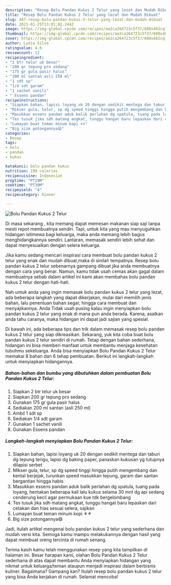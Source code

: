 ```yaml
---
description: "Resep Bolu Pandan Kukus 2 Telur yang lezat dan Mudah Dibuat"
title: "Resep Bolu Pandan Kukus 2 Telur yang lezat dan Mudah Dibuat"
slug: 487-resep-bolu-pandan-kukus-2-telur-yang-lezat-dan-mudah-dibuat
date: 2021-01-25T13:01:02.244Z
image: https://img-global.cpcdn.com/recipes/ae2ca264723c5f37/680x482cq70/bolu-pandan-kukus-2-telur-foto-resep-utama.jpg
thumbnail: https://img-global.cpcdn.com/recipes/ae2ca264723c5f37/680x482cq70/bolu-pandan-kukus-2-telur-foto-resep-utama.jpg
cover: https://img-global.cpcdn.com/recipes/ae2ca264723c5f37/680x482cq70/bolu-pandan-kukus-2-telur-foto-resep-utama.jpg
author: Lydia Silva
ratingvalue: 4.6
reviewcount: 12
recipeingredient:
- "2 btr telur uk besar"
- "200 gr tepung pro sedang"
- "175 gr gula pasir halus"
- "200 ml santan asli 250 ml"
- "1 sdt sp"
- "1/4 sdt garam"
- "1 sachet vanili"
- " Essens pandan"
recipeinstructions:
- "Siapkan bahan, lapisi loyang uk 20 dengan sedikit mentega dan taburi dg tepung terigu, lapisi dg baking paper, panaskan kukusan yg tutupnya dilapisi serbet"
- "Mikser gula, telur, sp dg speed tinggi hingga putih mengembang dan kental berjejak, turunkan speed masukkan tepung, garam dan santan bergantian hingga habis"
- "Masukkan essens pandan aduk balik perlahan dg spatula, tuang pada loyang, hentakan beberapa kali lalu kukus selama 30 mnt dg api sedang cenderung kecil agar permukaan kue tdk bergelombang"
- "Tes tusuk jika sdh matang angkat, tunggu hangat baru lepaskan dari cetakan dan hias sesuai selera, sajikan"
- "Lumayan buat teman minum kopi ⚘⚘"
- "Big size potongannya😄"
categories:
- Resep
tags:
- bolu
- pandan
- kukus

katakunci: bolu pandan kukus 
nutrition: 199 calories
recipecuisine: Indonesian
preptime: "PT29M"
cooktime: "PT39M"
recipeyield: "4"
recipecategory: Dinner

---
```



![Bolu Pandan Kukus 2 Telur](https://img-global.cpcdn.com/recipes/ae2ca264723c5f37/680x482cq70/bolu-pandan-kukus-2-telur-foto-resep-utama.jpg)

Di masa  sekarang , kita memang dapat memesan makanan siap saji tanpa mesti repot membuatnya sendiri. Tapi, untuk kita yang mau menyuguhkan hidangan istimewa bagi keluarga, maka anda memang lebih bagus menghidangkannya sendiri. Lantaran, memasak sendiri lebih sehat dan dapat menyesuaikan dengan selera keluarga.

Jika kamu sedang mencari inspirasi cara membuat bolu pandan kukus 2 telur yang enak dan mudah dibuat,maka di sinilah tempatnya. Resep bolu pandan kukus 2 telur  sebenarnya gampang dibuat jika anda membuatnya dengan cara yang benar. Namun, kamu tidak usah cemas akan gagal dalam membuatnya 
sebab dalam artikel ini kami akan membahas bolu pandan kukus 2 telur dengan hati-hati.  



Nah untuk anda yang ingin memasak bolu pandan kukus 2 telur yang lezat, ada beberapa langkah yang dapat dikerjakan, mulai dari memilih jenis bahan, lalu penentuan bahan segar, hingga cara membuat dan menyajikannya. Anda Tidak usah pusing kalau ingin menyiapkan bolu pandan kukus 2 telur yang enak di mana pun anda berada. Karena, asalkan anda  tahu caranya, maka hidangan ini dapat jadi sajian yang spesial.

Di bawah ini, ada beberapa tips dan trik dalam memasak resep bolu pandan kukus 2 telur yang siap dikreasikan. Sekarang, yuk kita coba buat bolu pandan kukus 2 telur sendiri di rumah. Tetap dengan bahan sederhana, hidangan ini bisa memberi manfaat untuk membantu menjaga kesehatan tubuhmu sekeluarga. Anda bisa menyiapkan Bolu Pandan Kukus 2 Telur memakai 8 bahan dan 6 tahap pembuatan. Berikut ini langkah-langkah untuk menyiapkan hidangannya.

<!--inarticleads1-->

##### Bahan-bahan dan bumbu yang dibutuhkan dalam pembuatan Bolu Pandan Kukus 2 Telur:

1. Siapkan 2 btr telur uk besar
1. Siapkan 200 gr tepung pro sedang
1. Gunakan 175 gr gula pasir halus
1. Sediakan 200 ml santan (asli 250 ml)
1. Ambil 1 sdt sp
1. Sediakan 1/4 sdt garam
1. Gunakan 1 sachet vanili
1. Gunakan  Essens pandan




<!--inarticleads2-->

##### Langkah-langkah menyiapkan Bolu Pandan Kukus 2 Telur:

1. Siapkan bahan, lapisi loyang uk 20 dengan sedikit mentega dan taburi dg tepung terigu, lapisi dg baking paper, panaskan kukusan yg tutupnya dilapisi serbet
1. Mikser gula, telur, sp dg speed tinggi hingga putih mengembang dan kental berjejak, turunkan speed masukkan tepung, garam dan santan bergantian hingga habis
1. Masukkan essens pandan aduk balik perlahan dg spatula, tuang pada loyang, hentakan beberapa kali lalu kukus selama 30 mnt dg api sedang cenderung kecil agar permukaan kue tdk bergelombang
1. Tes tusuk jika sdh matang angkat, tunggu hangat baru lepaskan dari cetakan dan hias sesuai selera, sajikan
1. Lumayan buat teman minum kopi ⚘⚘
1. Big size potongannya😄




Jadi, itulah artikel mengenai  bolu pandan kukus 2 telur  yang sederhana dan mudah versi kita. Semoga kamu mampu melakukannya dengan hasil yang dapat membuat oreng tercinta di rumah senang. 

Terima kasih kamu telah menggunakan resep yang kita tampilkan di halaman ini. Besar harapan kami, olahan  Bolu Pandan Kukus 2 Telur sederhana di atas dapat membantu Anda menyiapkan hidangan yang nikmat untuk keluarga/teman ataupun menjadi inspirasi dalam berbisnis kuliner. Bagaimana? Gampang kan? Itulah resep bolu pandan kukus 2 telur yang bisa Anda kerjakan di rumah. Selamat mencoba!


